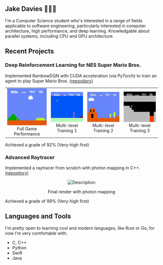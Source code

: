 ## Jake Davies 👨🏻‍💻 

I'm a Computer Science student who's interested in a range of fields applicable to software engineering, particularly interested in computer architecture, high performance, and deep learning. Knowledgable about parallel systems, including CPU and GPU architecture.

## Recent Projects

### Deep Reinforcement Learning for NES Super Mario Bros.

Implemented RainbowDQN with CUDA acceleration (via PyTorch) to train an agent to play Super Mario Bros. [(repository)](https://github.com/jakedves/deep-reinforcement-learning)

<div align="center">
  <table>
    <tr>
      <td align="center">
        <a href="https://github.com/jakedves/jakedves/blob/main/assets/full.gif">
          <img src="https://github.com/jakedves/jakedves/blob/main/assets/full.gif" alt="Full Game Performance">
        </a>
        <br>
        Full Game Performance
      </td>
      <td align="center">
        <a href="https://github.com/jakedves/jakedves/blob/main/assets/multi-1.gif">
          <img src="https://github.com/jakedves/jakedves/blob/main/assets/multi-1.gif" alt="Multi-level Training 1">
        </a>
        <br>
        Multi-level Training 1
      </td>
      <td align="center">
        <a href="https://github.com/jakedves/jakedves/blob/main/assets/multi-2.gif">
          <img src="https://github.com/jakedves/jakedves/blob/main/assets/multi-2.gif" alt="Multi-level Training 2">
        </a>
        <br>
        Multi-level Training 2
      </td>
      <td align="center">
        <a href="https://github.com/jakedves/jakedves/blob/main/assets/multi-3.gif">
          <img src="https://github.com/jakedves/jakedves/blob/main/assets/multi-3.gif" alt="Multi-level Training 3">
        </a>
        <br>
        Multi-level Training 3
      </td>
    </tr>
  </table>
</div>

Achieved a grade of 92% (Very-high first)

### Advanced Raytracer

Implemented a raytracer from scratch with photon mapping in C++. [(repository)](https://github.com/jakedves/advanced-raytracer/tree/main)

<p align="center">
  <img src="https://github.com/jakedves/raytracing-coursework/assets/75232368/217beff7-61fc-4363-817e-da2755a192ba" alt="Description" width="400">
</p>
<p align="center">Final render with photon mapping</p>
</div>

Achieved a grade of 99% (Very-high first)

<!-- images come from: https://rahuldkjain.github.io/gh-profile-readme-generator/ -->
## Languages and Tools
I'm pretty open to learning cool and modern languages, like Rust or Go, for now I'm very comfortable with:

- C, C++
- Python
- Swift
- Java

<!-- [![Top Langs](https://github-readme-stats-git-masterrstaa-rickstaa.vercel.app/api/top-langs/?username=jakedves&theme=dracula&hide=c%23,hlsl,cmake,shaderlab,makefile)](https://github.com/jakedves/github-readme-stats) -->
